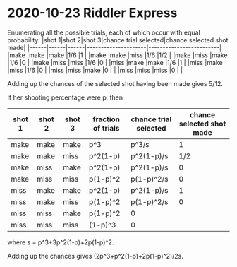 2020-10-23 Riddler Express
==========================
Enumerating all the possible trials, each of which occur with equal
probability:
|shot 1|shot 2|shot 3|chance trial selected|chance selected shot made|
|------|------|------|---------------------|-------------------------|
|make  |make  |make  |1/6                  |1                        |
|make  |make  |miss  |1/6                  |1/2                      |
|make  |miss  |make  |1/6                  |0                        |
|make  |miss  |miss  |1/6                  |0                        |
|miss  |make  |make  |1/6                  |1                        |
|miss  |make  |miss  |1/6                  |0                        |
|miss  |miss  |make  |0                    |                         |
|miss  |miss  |miss  |0                    |                         |

Adding up the chances of the selected shot having been made gives 5/12.

If her shooting percentage were p, then

|shot 1|shot 2|shot 3|fraction of trials|chance trial selected|chance selected shot made|
|------|------|------|------------------|---------------------|----|
|make  |make  |make  |p^3               |p^3/s                |1   |
|make  |make  |miss  |p^2(1-p)          |p^2(1-p)/s           |1/2 |
|make  |miss  |make  |p^2(1-p)          |p^2(1-p)/s           |0   |
|make  |miss  |miss  |p(1-p)^2          |p(1-p)^2/s           |0   |
|miss  |make  |make  |p^2(1-p)          |p^2(1-p)/s           |1   |
|miss  |make  |miss  |p(1-p)^2          |p(1-p)^2/s           |0   |
|miss  |miss  |make  |p(1-p)^2          |0                    |    |
|miss  |miss  |miss  |(1-p)^3           |0                    |    |

where s = p^3+3p^2(1-p)+2p(1-p)^2.

Adding up the chances gives (2p^3+p^2(1-p)+2p(1-p)^2)/2s.
